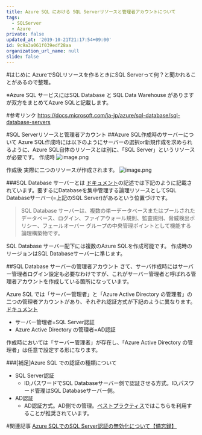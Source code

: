 ```yaml
---
title: Azure SQL における SQL Serverリソースと管理者アカウントについて
tags:
  - SQLServer
  - Azure
private: false
updated_at: '2019-10-21T21:17:54+09:00'
id: 9c9a3a061f039edf28aa
organization_url_name: null
slide: false
---
```

#はじめに
AzureでSQLリソースを作るときにSQL Serverって何？と聞かれることがあるので整理。


※Azure SQL サービスにはSQL Database と SQL Data Warehouse がありますが双方をまとめてAzure SQLと記載します。


#参考リンク
https://docs.microsoft.com/ja-jp/azure/sql-database/sql-database-servers

#SQL Serverリソースと管理者アカウント
##Azure SQL作成時のサーバーについて
Azure SQL作成時には以下のようにサーバーの選択or新規作成を求められるように、Azure SQL自体のリソースとは別に、「SQL Server」というリソースが必要です。
作成時
![image.png](https://qiita-image-store.s3.ap-northeast-1.amazonaws.com/0/281819/992e709f-ef24-ca70-5a7b-9612787567c8.png)

作成後
実際に二つのリソースが作成されます。
![image.png](https://qiita-image-store.s3.ap-northeast-1.amazonaws.com/0/281819/6ad1b5f9-819b-bee2-bb6c-4d9d81ac53c8.png)


###SQL Database サーバーとは
[ドキュメント](https://docs.microsoft.com/ja-jp/azure/sql-database/sql-database-servers)の記述では下記のように記載されています。要するにDatabaseを集中管理する論理リソースとしてSQL Databaseサーバー(=上記のSQL Server)があるという位置づけです。
>SQL Database サーバーは、複数の単一データベースまたはプールされたデータベース、ログイン、ファイアウォール規則、監査規則、脅威検出ポリシー、フェールオーバー グループの中央管理ポイントとして機能する論理構築物です。

SQL Database サーバー配下には複数のAzure SQLを作成可能です。
作成時のリージョンはSQL Databaseサーバーに準じます。

##SQL Database サーバーの管理者アカウント
さて、サーバ作成時にはサーバー管理者ログイン設定も必要なわけですが、これがサーバー管理者と呼ばれる管理者アカウントを作成している箇所になっています。

Azure SQL では「サーバー管理者」と「Azure Active Directory の管理者」の二つの管理者アカウントがあり、それぞれ認証方式が下記のように異なります。[ドキュメント](https://docs.microsoft.com/ja-jp/azure/sql-database/sql-database-manage-logins#unrestricted-administrative-accounts)


 - サーバー管理者=SQL Server認証
 - Azure Active Directory の管理者=AD認証

作成時においては「サーバー管理者」が存在し、「Azure Active Directory の管理者」は任意で設定する形になります。



###[補足]Azure SQL での認証の種類について
- SQL Server認証
    - ID,パスワードでSQL Databaseサーバー側で認証させる方式。ID,パスワード管理はSQL Databaseサーバー側。
- AD認証
    - AD認証方式。AD側での管理。[ベストプラクティス](https://docs.microsoft.com/ja-jp/azure/security/fundamentals/database-best-practices#azure-active-directory-ad-authentication)ではこちらを利用することが推奨されています。

#関連記事
[Azure SQLでのSQL Server認証の無効化について【備忘録】](https://qiita.com/ryoma-nagata/items/7c7b8f881814269c8eca)
